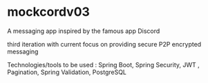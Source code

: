 # mockcordv03
A messaging app inspired by the famous app Discord

third iteration with current focus on providing secure P2P encrypted messaging

Technologies/tools to be used : Spring Boot, Spring Security, JWT , Pagination, Spring Validation, PostgreSQL

